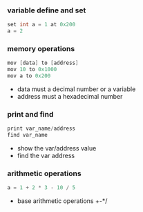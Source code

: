 ### variable define and set
```c++
set int a = 1 at 0x200
a = 2
```

### memory operations
```c++
mov [data] to [address]
mov 10 to 0x1000
mov a to 0x200
```
- data must a decimal number or a variable
- address must a hexadecimal number

### print and find
```c++
print var_name/address
find var_name
```
- show the var/address value
- find the var address

### arithmetic operations
```c++
a = 1 + 2 * 3 - 10 / 5
```
- base arithmetic operations +-*/

